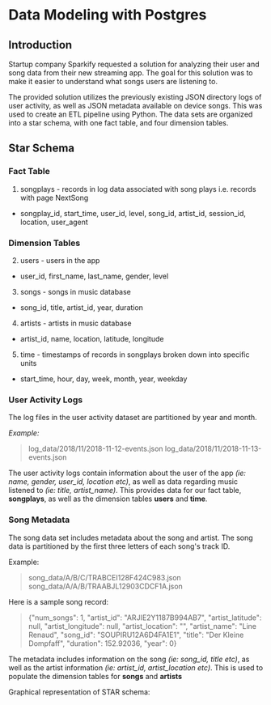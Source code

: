 # Data Modeling with Postgres

## Introduction

Startup company Sparkify requested a solution for analyzing their user and song data from their new streaming app. The goal for this solution was to make it easier to understand what songs users are listening to. 

The provided solution utilizes the previously existing JSON directory logs of user activity, as well as JSON metadata available on device songs. This was used to create an ETL pipeline using Python. The data sets are organized into a star schema, with one fact table, and four dimension tables. 

## Star Schema

### Fact Table
1. songplays - records in log data associated with song plays i.e. records with page NextSong
- songplay_id, start_time, user_id, level, song_id, artist_id, session_id, location, user_agent

### Dimension Tables
2. users - users in the app
- user_id, first_name, last_name, gender, level

3. songs - songs in music database
- song_id, title, artist_id, year, duration

4. artists - artists in music database
- artist_id, name, location, latitude, longitude

5. time - timestamps of records in songplays broken down into specific units
- start_time, hour, day, week, month, year, weekday

### User Activity Logs

The log files in the user activity dataset are partitioned by year and month. 

*Example:*
>log_data/2018/11/2018-11-12-events.json
>log_data/2018/11/2018-11-13-events.json

The user activity logs contain information about the user of the app *(ie: name, gender, user_id, location etc)*, as well as data regarding music listened to *(ie: title, artist_name)*. This provides data for our fact table, **songplays**, as well as the dimension tables **users** and **time**. 

### Song Metadata

The song data set includes metadata about the song and artist. The song data is partitioned by the first three letters of each song's track ID. 

Example:
>song_data/A/B/C/TRABCEI128F424C983.json
>song_data/A/A/B/TRAABJL12903CDCF1A.json

Here is a sample song record:
>{"num_songs": 1, "artist_id": "ARJIE2Y1187B994AB7", "artist_latitude": null, "artist_longitude": null, "artist_location": "", "artist_name": "Line Renaud", "song_id": "SOUPIRU12A6D4FA1E1", "title": "Der Kleine Dompfaff", "duration": 152.92036, "year": 0}

The metadata includes information on the song *(ie: song_id, title etc)*, as well as the artist information *(ie: artist_id, artist_location etc)*. This is used to populate the dimension tables for **songs** and **artists** 


Graphical representation of STAR schema: 
